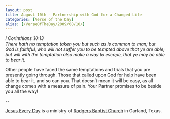 ```yaml
---
layout: post
title: August 10th - Partnership with God for a Changed Life
categories: [Verse of the Day]
alias: [/VerseOfTheDay/2009/08/10/]
---
```


_I Corinthians 10:13  
There hath no temptation taken you but such as is common to man; but
God is faithful, who will not suffer you to be tempted above that ye
are able; but will with the temptation also make a way to escape,
that ye may be able to bear it._

Other people have faced the same temptations and trials that you
are presently going through. Those that called upon God for help have
been able to bear it, and so can you. That doesn&rsquo;t mean it will
be easy, as all change comes with a measure of pain. Your Partner
promises to be beside you all the way!

 --

<a href=http://jesuseveryday.net>Jesus Every Day</a> is a ministry of <a href=http://rodgersbaptist.net>Rodgers Baptist Church</a> in Garland, Texas.

